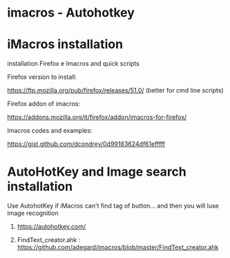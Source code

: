# imacros - Autohotkey

<h1>iMacros installation</h1>

installation Firefox e Imacros and quick scripts


Firefox version to install:

https://ftp.mozilla.org/pub/firefox/releases/51.0/ (better for cmd line scripts)

Firefox addon of imacros:

https://addons.mozilla.org/it/firefox/addon/imacros-for-firefox/


Imacros codes and examples:

https://gist.github.com/dcondrey/0d99183624df61efffff

<h1>AutoHotKey and Image search installation </h1>

Use AutohotKey if iMacros can't find tag of button... and then you will luse image recognition
1. https://autohotkey.com/

2. FindText_creator.ahk : https://github.com/adegard/imacros/blob/master/FindText_creator.ahk




